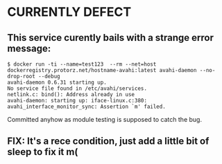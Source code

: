 # CURRENTLY DEFECT

## This service curently bails with a strange error message:

    $ docker run -ti --name=test123  --rm --net=host dockerregistry.protorz.net/hostname-avahi:latest avahi-daemon --no-drop-root --debug
    avahi-daemon 0.6.31 starting up.
    No service file found in /etc/avahi/services.
    netlink.c: bind(): Address already in use
    avahi-daemon: starting up: iface-linux.c:380: avahi_interface_monitor_sync: Assertion `m' failed.

Committed anyhow as module testing is supposed to catch the bug. 

## FIX: It's a rece condition, just add a little bit of sleep to fix it m(